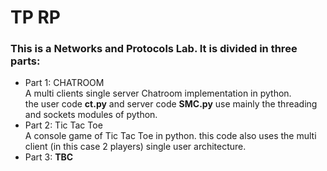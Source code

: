 # TP RP
### This is a Networks and Protocols Lab. It is divided in three parts:

- Part 1: CHATROOM  
A multi clients single server Chatroom implementation in python.  
the user code **ct.py** and server code **SMC.py** use mainly the threading and sockets modules of python.  
- Part 2: Tic Tac Toe  
A console game of Tic Tac Toe in python. this code also uses the multi client (in this case 2 players) single user architecture.
- Part 3: **TBC**